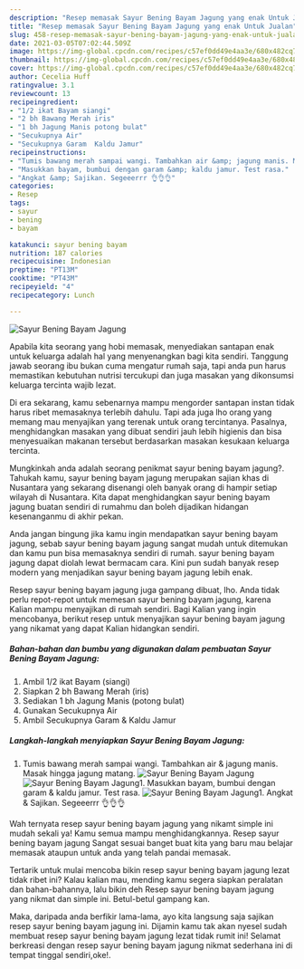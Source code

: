```yaml
---
description: "Resep memasak Sayur Bening Bayam Jagung yang enak Untuk Jualan"
title: "Resep memasak Sayur Bening Bayam Jagung yang enak Untuk Jualan"
slug: 458-resep-memasak-sayur-bening-bayam-jagung-yang-enak-untuk-jualan
date: 2021-03-05T07:02:44.509Z
image: https://img-global.cpcdn.com/recipes/c57ef0dd49e4aa3e/680x482cq70/sayur-bening-bayam-jagung-foto-resep-utama.jpg
thumbnail: https://img-global.cpcdn.com/recipes/c57ef0dd49e4aa3e/680x482cq70/sayur-bening-bayam-jagung-foto-resep-utama.jpg
cover: https://img-global.cpcdn.com/recipes/c57ef0dd49e4aa3e/680x482cq70/sayur-bening-bayam-jagung-foto-resep-utama.jpg
author: Cecelia Huff
ratingvalue: 3.1
reviewcount: 13
recipeingredient:
- "1/2 ikat Bayam siangi"
- "2 bh Bawang Merah iris"
- "1 bh Jagung Manis potong bulat"
- "Secukupnya Air"
- "Secukupnya Garam  Kaldu Jamur"
recipeinstructions:
- "Tumis bawang merah sampai wangi. Tambahkan air &amp; jagung manis. Masak hingga jagung matang."
- "Masukkan bayam, bumbui dengan garam &amp; kaldu jamur. Test rasa."
- "Angkat &amp; Sajikan. Segeeerrr 👌👌👌"
categories:
- Resep
tags:
- sayur
- bening
- bayam

katakunci: sayur bening bayam 
nutrition: 187 calories
recipecuisine: Indonesian
preptime: "PT13M"
cooktime: "PT43M"
recipeyield: "4"
recipecategory: Lunch

---
```



![Sayur Bening Bayam Jagung](https://img-global.cpcdn.com/recipes/c57ef0dd49e4aa3e/680x482cq70/sayur-bening-bayam-jagung-foto-resep-utama.jpg)

Apabila kita seorang yang hobi memasak, menyediakan santapan enak untuk keluarga adalah hal yang menyenangkan bagi kita sendiri. Tanggung jawab seorang ibu bukan cuma mengatur rumah saja, tapi anda pun harus memastikan kebutuhan nutrisi tercukupi dan juga masakan yang dikonsumsi keluarga tercinta wajib lezat.

Di era  sekarang, kamu sebenarnya mampu mengorder santapan instan tidak harus ribet memasaknya terlebih dahulu. Tapi ada juga lho orang yang memang mau menyajikan yang terenak untuk orang tercintanya. Pasalnya, menghidangkan masakan yang dibuat sendiri jauh lebih higienis dan bisa menyesuaikan makanan tersebut berdasarkan masakan kesukaan keluarga tercinta. 



Mungkinkah anda adalah seorang penikmat sayur bening bayam jagung?. Tahukah kamu, sayur bening bayam jagung merupakan sajian khas di Nusantara yang sekarang disenangi oleh banyak orang di hampir setiap wilayah di Nusantara. Kita dapat menghidangkan sayur bening bayam jagung buatan sendiri di rumahmu dan boleh dijadikan hidangan kesenanganmu di akhir pekan.

Anda jangan bingung jika kamu ingin mendapatkan sayur bening bayam jagung, sebab sayur bening bayam jagung sangat mudah untuk ditemukan dan kamu pun bisa memasaknya sendiri di rumah. sayur bening bayam jagung dapat diolah lewat bermacam cara. Kini pun sudah banyak resep modern yang menjadikan sayur bening bayam jagung lebih enak.

Resep sayur bening bayam jagung juga gampang dibuat, lho. Anda tidak perlu repot-repot untuk memesan sayur bening bayam jagung, karena Kalian mampu menyajikan di rumah sendiri. Bagi Kalian yang ingin mencobanya, berikut resep untuk menyajikan sayur bening bayam jagung yang nikamat yang dapat Kalian hidangkan sendiri.

<!--inarticleads1-->

##### Bahan-bahan dan bumbu yang digunakan dalam pembuatan Sayur Bening Bayam Jagung:

1. Ambil 1/2 ikat Bayam (siangi)
1. Siapkan 2 bh Bawang Merah (iris)
1. Sediakan 1 bh Jagung Manis (potong bulat)
1. Gunakan Secukupnya Air
1. Ambil Secukupnya Garam &amp; Kaldu Jamur




<!--inarticleads2-->

##### Langkah-langkah menyiapkan Sayur Bening Bayam Jagung:

1. Tumis bawang merah sampai wangi. Tambahkan air &amp; jagung manis. Masak hingga jagung matang.
<img src="https://img-global.cpcdn.com/steps/be5f4d8bb1b3d398/160x128cq70/sayur-bening-bayam-jagung-langkah-memasak-1-foto.jpg" alt="Sayur Bening Bayam Jagung"><img src="https://img-global.cpcdn.com/steps/d7efb2c0716e4fdb/160x128cq70/sayur-bening-bayam-jagung-langkah-memasak-1-foto.jpg" alt="Sayur Bening Bayam Jagung">1. Masukkan bayam, bumbui dengan garam &amp; kaldu jamur. Test rasa.
<img src="https://img-global.cpcdn.com/steps/fe735a53cb67e902/160x128cq70/sayur-bening-bayam-jagung-langkah-memasak-2-foto.jpg" alt="Sayur Bening Bayam Jagung">1. Angkat &amp; Sajikan. Segeeerrr 👌👌👌




Wah ternyata resep sayur bening bayam jagung yang nikamt simple ini mudah sekali ya! Kamu semua mampu menghidangkannya. Resep sayur bening bayam jagung Sangat sesuai banget buat kita yang baru mau belajar memasak ataupun untuk anda yang telah pandai memasak.

Tertarik untuk mulai mencoba bikin resep sayur bening bayam jagung lezat tidak ribet ini? Kalau kalian mau, mending kamu segera siapkan peralatan dan bahan-bahannya, lalu bikin deh Resep sayur bening bayam jagung yang nikmat dan simple ini. Betul-betul gampang kan. 

Maka, daripada anda berfikir lama-lama, ayo kita langsung saja sajikan resep sayur bening bayam jagung ini. Dijamin kamu tak akan nyesel sudah membuat resep sayur bening bayam jagung lezat tidak rumit ini! Selamat berkreasi dengan resep sayur bening bayam jagung nikmat sederhana ini di tempat tinggal sendiri,oke!.

